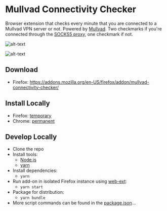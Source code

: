 # Mullvad Connectivity Checker

Browser extension that checks every minute that you are connected to a Mullvad VPN server or not. Powered by [Mullvad](https://am.i.mullvad.net/api). Two checkmarks if you're connected through the [SOCKS5 proxy](https://mullvad.net/en/guides/socks5-proxy/), one checkmark if not.

![alt-text](https://i.imgur.com/XSOgj74.png)

![alt-text](https://i.imgur.com/n2Ij9b5.png)

## Download
* Firefox: https://addons.mozilla.org/en-US/firefox/addon/mullvad-connectivity-checker/

## Install Locally
* Firefox: [temporary](https://developer.mozilla.org/en-US/Add-ons/WebExtensions/Temporary_Installation_in_Firefox)
* Chrome: [permanent](https://superuser.com/questions/247651/how-does-one-install-an-extension-for-chrome-browser-from-the-local-file-system/247654#247654)

## Develop Locally
* Clone the repo
* Install tools:
	* [Node.js](https://nodejs.org/en/)
	* [yarn](https://yarnpkg.com/en/)
* Install dependencies: 
	* `yarn`
* Run add-on in isolated Firefox instance using [web-ext](https://developer.mozilla.org/en-US/Add-ons/WebExtensions/Getting_started_with_web-ext):
	* `yarn start`
* Package for distribution:
	* `yarn bundle`
* More script commands can be found in the [package.json](https://github.com/nitrohorse/mullvad-connectivity-checker/blob/master/package.json)...

